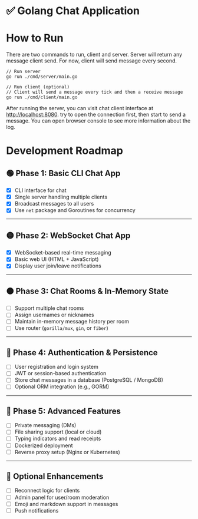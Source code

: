 # ✅ Golang Chat Application

# How to Run
There are two commands to run, client and server. 
Server will return any message client send. 
For now, client will send message every second.

```
// Run server
go run ./cmd/server/main.go

// Run client (optional)
// Client will send a message every tick and then a receive message
go run ./cmd/client/main.go
```
After running the server, you can visit chat client interface at [http://localhost:8080](http://localhost:8080).
try to open the connection first, then start to send a message.
You can open browser console to see more information about the log.

# Development Roadmap

## 🟢 Phase 1: Basic CLI Chat App
- [x] CLI interface for chat
- [x] Single server handling multiple clients
- [x] Broadcast messages to all users
- [x] Use `net` package and Goroutines for concurrency

---

## 🟡 Phase 2: WebSocket Chat App
- [x] WebSocket-based real-time messaging
- [x] Basic web UI (HTML + JavaScript)
- [x] Display user join/leave notifications

---

## 🟠 Phase 3: Chat Rooms & In-Memory State
- [ ] Support multiple chat rooms
- [ ] Assign usernames or nicknames
- [ ] Maintain in-memory message history per room
- [ ] Use router (`gorilla/mux`, `gin`, or `fiber`)

---

## 🔵 Phase 4: Authentication & Persistence
- [ ] User registration and login system
- [ ] JWT or session-based authentication
- [ ] Store chat messages in a database (PostgreSQL / MongoDB)
- [ ] Optional ORM integration (e.g., GORM)

---

## 🔴 Phase 5: Advanced Features
- [ ] Private messaging (DMs)
- [ ] File sharing support (local or cloud)
- [ ] Typing indicators and read receipts
- [ ] Dockerized deployment
- [ ] Reverse proxy setup (Nginx or Kubernetes)

---

## 🧪 Optional Enhancements
- [ ] Reconnect logic for clients
- [ ] Admin panel for user/room moderation
- [ ] Emoji and markdown support in messages
- [ ] Push notifications